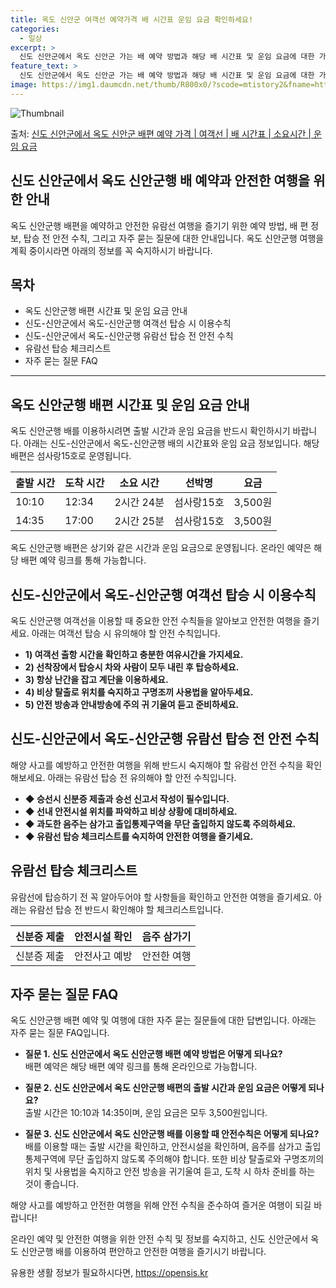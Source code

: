 ```yaml
---
title: 옥도 신안군 여객선 예약가격 배 시간표 운임 요금 확인하세요!
categories:
  - 일상
excerpt: >
  신도 신안군에서 옥도 신안군 가는 배 예약 방법과 해당 배 시간표 및 운임 요금에 대한 가격 정보를 안내 드리겠습니다. 안전하고 재밋는 옥도 신안군행 여행을 위해 아래 정보 참고하시기 바랍니다. 옥도 신안군행 배편 예약하기 👈 클릭신도 신안군에서 옥도 신안군행 배 시간표출발 시간도착 시간소요 시간선박명요금10:1012:342시간 24분섬사랑15호3,500원14:3517:002시간 25분섬사랑15호3,500원옥도 신안군행 배편 예약하기 👈 클릭신도-신안군에서 옥도-신안군행 여객선 탑승 시 이용수칙해당 지역을 여행하거나 이동할 때 중요한 여객선 탑승 시 유의해야 할 안전 수칙들에 대해 알아보겠습니다. 중요한 내용: 1) 여객선 출항 시간을 확인하고 충분한 여유시간을 가지세요. 2) 선착장에서 탑승시 차와 사..
feature_text: >
  신도 신안군에서 옥도 신안군 가는 배 예약 방법과 해당 배 시간표 및 운임 요금에 대한 가격 정보를 안내 드리겠습니다. 안전하고 재밋는 옥도 신안군행 여행을 위해 아래 정보 참고하시기 바랍니다. 옥도 신안군행 배편 예약하기 👈 클릭신도 신안군에서 옥도 신안군행 배 시간표출발 시간도착 시간소요 시간선박명요금10:1012:342시간 24분섬사랑15호3,500원14:3517:002시간 25분섬사랑15호3,500원옥도 신안군행 배편 예약하기 👈 클릭신도-신안군에서 옥도-신안군행 여객선 탑승 시 이용수칙해당 지역을 여행하거나 이동할 때 중요한 여객선 탑승 시 유의해야 할 안전 수칙들에 대해 알아보겠습니다. 중요한 내용: 1) 여객선 출항 시간을 확인하고 충분한 여유시간을 가지세요. 2) 선착장에서 탑승시 차와 사..
image: https://img1.daumcdn.net/thumb/R800x0/?scode=mtistory2&fname=https%3A%2F%2Fblog.kakaocdn.net%2Fdn%2FWoVo2%2FbtsHDMSbf6z%2FQ9knNigPj1BdkygypD1Or0%2Fimg.webp
---
```


![Thumbnail](https://img1.daumcdn.net/thumb/R800x0/?scode=mtistory2&fname=https%3A%2F%2Fblog.kakaocdn.net%2Fdn%2FWoVo2%2FbtsHDMSbf6z%2FQ9knNigPj1BdkygypD1Or0%2Fimg.webp)

<p>출처: <a href="https://opensis.kr/entry/%EC%8B%A0%EB%8F%84-%EC%8B%A0%EC%95%88%EA%B5%B0%EC%97%90%EC%84%9C-%EC%98%A5%EB%8F%84-%EC%8B%A0%EC%95%88%EA%B5%B0-%EB%B0%B0%ED%8E%B8-%EC%98%88%EC%95%BD-%EA%B0%80%EA%B2%A9-%EC%97%AC%EA%B0%9D%EC%84%A0-%EB%B0%B0-%EC%8B%9C%EA%B0%84%ED%91%9C-%EC%86%8C%EC%9A%94%EC%8B%9C%EA%B0%84-%EC%9A%B4%EC%9E%84-%EC%9A%94%EA%B8%88" rel="dofollow">신도 신안군에서 옥도 신안군 배편 예약 가격 | 여객선 | 배 시간표 | 소요시간 | 운임 요금</a> </p>

## 신도 신안군에서 옥도 신안군행 배 예약과 안전한 여행을 위한 안내

옥도 신안군행 배편을 예약하고 안전한 유람선 여행을 즐기기 위한 예약 방법, 배 편 정보, 탑승 전 안전 수칙, 그리고 자주 묻는 질문에
대한 안내입니다. 옥도 신안군행 여행을 계획 중이시라면 아래의 정보를 꼭 숙지하시기 바랍니다.

## 목차

  * 옥도 신안군행 배편 시간표 및 운임 요금 안내
  * 신도-신안군에서 옥도-신안군행 여객선 탑승 시 이용수칙
  * 신도-신안군에서 옥도-신안군행 유람선 탑승 전 안전 수칙
  * 유람선 탑승 체크리스트
  * 자주 묻는 질문 FAQ

* * *

## 옥도 신안군행 배편 시간표 및 운임 요금 안내

옥도 신안군행 배를 이용하시려면 출발 시간과 운임 요금을 반드시 확인하시기 바랍니다. 아래는 신도-신안군에서 옥도-신안군행 배의 시간표와
운임 요금 정보입니다. 해당 배편은 섬사랑15호로 운영됩니다.

**출발 시간** | **도착 시간** | **소요 시간** | **선박명** | **요금**  
---|---|---|---|---  
10:10 | 12:34 | 2시간 24분 | 섬사랑15호 | 3,500원  
14:35 | 17:00 | 2시간 25분 | 섬사랑15호 | 3,500원  
  
옥도 신안군행 배편은 상기와 같은 시간과 운임 요금으로 운영됩니다. 온라인 예약은 해당 배편 예약 링크를 통해 가능합니다.



## 신도-신안군에서 옥도-신안군행 여객선 탑승 시 이용수칙

옥도 신안군행 여객선을 이용할 때 중요한 안전 수칙들을 알아보고 안전한 여행을 즐기세요. 아래는 여객선 탑승 시 유의해야 할 안전
수칙입니다.

  * **1) 여객선 출항 시간을 확인하고 충분한 여유시간을 가지세요.**
  * **2) 선착장에서 탑승시 차와 사람이 모두 내린 후 탑승하세요.**
  * **3) 항상 난간을 잡고 계단을 이용하세요.**
  * **4) 비상 탈출로 위치를 숙지하고 구명조끼 사용법을 알아두세요.**
  * **5) 안전 방송과 안내방송에 주의 귀 기울여 듣고 준비하세요.**



## 신도-신안군에서 옥도-신안군행 유람선 탑승 전 안전 수칙

해양 사고를 예방하고 안전한 여행을 위해 반드시 숙지해야 할 유람선 안전 수칙을 확인해보세요. 아래는 유람선 탑승 전 유의해야 할 안전
수칙입니다.

  * **◆ 승선시 신분증 제출과 승선 신고서 작성이 필수입니다.**
  * **◆ 선내 안전시설 위치를 파악하고 비상 상황에 대비하세요.**
  * **◆ 과도한 음주는 삼가고 출입통제구역을 무단 출입하지 않도록 주의하세요.**
  * **◆ 유람선 탑승 체크리스트를 숙지하여 안전한 여행을 즐기세요.**



## 유람선 탑승 체크리스트

유람선에 탑승하기 전 꼭 알아두어야 할 사항들을 확인하고 안전한 여행을 즐기세요. 아래는 유람선 탑승 전 반드시 확인해야 할
체크리스트입니다.

**신분증 제출** | **안전시설 확인** | **음주 삼가기**  
---|---|---  
신분증 제출 | 안전사고 예방 | 안전한 여행  
  


## 자주 묻는 질문 FAQ

옥도 신안군행 배편 예약 및 여행에 대한 자주 묻는 질문들에 대한 답변입니다. 아래는 자주 묻는 질문 FAQ입니다.

  * **질문 1. 신도 신안군에서 옥도 신안군행 배편 예약 방법은 어떻게 되나요?**  
배편 예약은 해당 배편 예약 링크를 통해 온라인으로 가능합니다.

  * **질문 2. 신도 신안군에서 옥도 신안군행 배편의 출발 시간과 운임 요금은 어떻게 되나요?**  
출발 시간은 10:10과 14:35이며, 운임 요금은 모두 3,500원입니다.

  * **질문 3. 신도 신안군에서 옥도 신안군행 배를 이용할 때 안전수칙은 어떻게 되나요?**  
배를 이용할 때는 출발 시간을 확인하고, 안전시설을 확인하며, 음주를 삼가고 출입통제구역에 무단 출입하지 않도록 주의해야 합니다. 또한 비상
탈출로와 구명조끼의 위치 및 사용법을 숙지하고 안전 방송을 귀기울여 듣고, 도착 시 하차 준비를 하는 것이 좋습니다.

해양 사고를 예방하고 안전한 여행을 위해 안전 수칙을 준수하여 즐거운 여행이 되길 바랍니다!



온라인 예약 및 안전한 여행을 위한 안전 수칙 및 정보를 숙지하고, 신도 신안군에서 옥도 신안군행 배를 이용하여 편안하고 안전한 여행을
즐기시기 바랍니다.

 

유용한 생활 정보가 필요하시다면, <a href="https://opensis.kr" rel="dofollow">https://opensis.kr</a>


